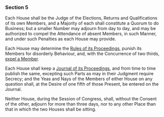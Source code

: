 ### Section 5

Each House shall be the Judge of the Elections, Returns and Qualifications of its own Members, and a Majority of each shall constitute a Quorum to do Business; but a smaller Number may adjourn from day to day, and may be authorized to compel the Attendance of absent Members, in such Manner, and under such Penalties as each House may provide.

Each House may determine the [Rules of its Proceedings](https://en.wikipedia.org/wiki/Procedures_of_the_United_States_House_of_Representatives), punish its Members for disorderly Behaviour, and, with the Concurrence of two thirds, [expel a Member](https://en.wikipedia.org/wiki/Expulsion_from_the_United_States_Congress).

Each House shall keep a [Journal of its Proceedings](https://en.wikipedia.org/wiki/United_States_House_Journal), and from time to time publish the same, excepting such Parts as may in their Judgment require Secrecy; and the Yeas and Nays of the Members of either House on any question shall, at the Desire of one fifth of those Present, be entered on the Journal.

Neither House, during the Session of Congress, shall, without the Consent of the other, adjourn for more than three days, nor to any other Place than that in which the two Houses shall be sitting.

